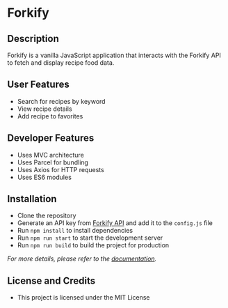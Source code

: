 # Forkify
## Description
Forkify is a vanilla JavaScript application that interacts with the Forkify API to fetch and display recipe food data.

## User Features
- Search for recipes by keyword
- View recipe details
- Add recipe to favorites

## Developer Features
- Uses MVC architecture
- Uses Parcel for bundling
- Uses Axios for HTTP requests
- Uses ES6 modules

## Installation
- Clone the repository
- Generate an API key from [Forkify API](https://forkify-api.herokuapp.com/) and add it to the `config.js` file
- Run `npm install` to install dependencies
- Run `npm run start` to start the development server
- Run `npm run build` to build the project for production

*For more details, please refer to the [documentation](https://forkify-api.herokuapp.com/).*

## License and Credits
- This project is licensed under the MIT License



